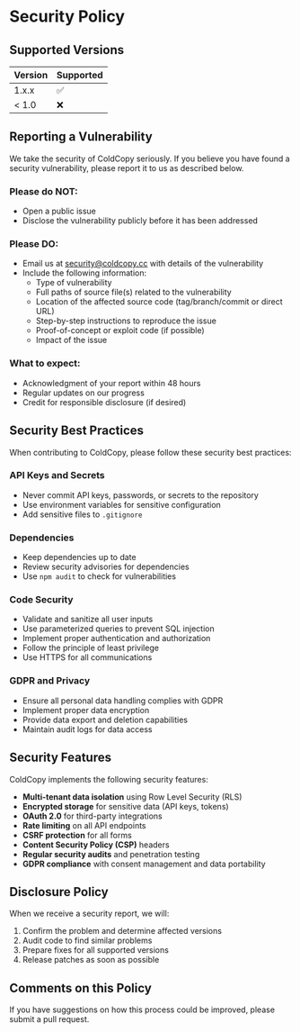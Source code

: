 # Security Policy

## Supported Versions

| Version | Supported          |
| ------- | ------------------ |
| 1.x.x   | :white_check_mark: |
| < 1.0   | :x:                |

## Reporting a Vulnerability

We take the security of ColdCopy seriously. If you believe you have found a security vulnerability, please report it to us as described below.

### Please do NOT:
- Open a public issue
- Disclose the vulnerability publicly before it has been addressed

### Please DO:
- Email us at security@coldcopy.cc with details of the vulnerability
- Include the following information:
  - Type of vulnerability
  - Full paths of source file(s) related to the vulnerability
  - Location of the affected source code (tag/branch/commit or direct URL)
  - Step-by-step instructions to reproduce the issue
  - Proof-of-concept or exploit code (if possible)
  - Impact of the issue

### What to expect:
- Acknowledgment of your report within 48 hours
- Regular updates on our progress
- Credit for responsible disclosure (if desired)

## Security Best Practices

When contributing to ColdCopy, please follow these security best practices:

### API Keys and Secrets
- Never commit API keys, passwords, or secrets to the repository
- Use environment variables for sensitive configuration
- Add sensitive files to `.gitignore`

### Dependencies
- Keep dependencies up to date
- Review security advisories for dependencies
- Use `npm audit` to check for vulnerabilities

### Code Security
- Validate and sanitize all user inputs
- Use parameterized queries to prevent SQL injection
- Implement proper authentication and authorization
- Follow the principle of least privilege
- Use HTTPS for all communications

### GDPR and Privacy
- Ensure all personal data handling complies with GDPR
- Implement proper data encryption
- Provide data export and deletion capabilities
- Maintain audit logs for data access

## Security Features

ColdCopy implements the following security features:

- **Multi-tenant data isolation** using Row Level Security (RLS)
- **Encrypted storage** for sensitive data (API keys, tokens)
- **OAuth 2.0** for third-party integrations
- **Rate limiting** on all API endpoints
- **CSRF protection** for all forms
- **Content Security Policy (CSP)** headers
- **Regular security audits** and penetration testing
- **GDPR compliance** with consent management and data portability

## Disclosure Policy

When we receive a security report, we will:

1. Confirm the problem and determine affected versions
2. Audit code to find similar problems
3. Prepare fixes for all supported versions
4. Release patches as soon as possible

## Comments on this Policy

If you have suggestions on how this process could be improved, please submit a pull request.